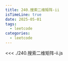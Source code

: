 ```yaml
---
title: 240.搜索二维矩阵-ii
isTimeLine: true
date: 2025-05-01
tags:
  - leetcode
categories:
  - leetcode
---
```


<<< ./240.搜索二维矩阵-ii.js
